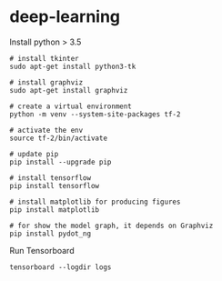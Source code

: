 # deep-learning

Install python > 3.5

~~~ shell
# install tkinter
sudo apt-get install python3-tk

# install graphviz
sudo apt-get install graphviz

# create a virtual environment
python -m venv --system-site-packages tf-2

# activate the env
source tf-2/bin/activate

# update pip
pip install --upgrade pip

# install tensorflow
pip install tensorflow

# install matplotlib for producing figures
pip install matplotlib

# for show the model graph, it depends on Graphviz
pip install pydot_ng
~~~

Run Tensorboard

~~~ shell
tensorboard --logdir logs
~~~